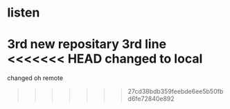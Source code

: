 # listen
3rd new repositary
3rd line
<<<<<<< HEAD
changed to local
=======
changed oh remote
>>>>>>> 27cd38bdb359feebde6ee5b50fbd6fe72840e892
